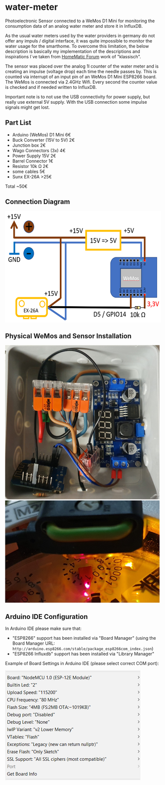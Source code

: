 # water-meter
Photoelectronic Sensor connected to a WeMos D1 Mini for monitoring the consumption data of an analog water meter and store it in InfluxDB.

As the usual water meters used by the water providers in germany do not offer any impuls / digital interface, it was quite impossible to monitor the water usage for the smarthome.
To overcome this limitation, the below description is basically my implementation of the descriptions and inspirations I´ve taken from [HomeMatic Forum](https://homematic-forum.de/forum/viewtopic.php?t=35461) work of "klassisch".

The sensor was placed over the analog 1l counter of the water meter and is creating an impulse (voltage drop) each time the needle passes by. This is counted via interrupt of an input pin of an WeMos D1 Mini ESP8266 board. The WeMos is connected via 2.4GHz Wifi. Every second the counter value is checked and if needed written to InfluxDB.

Important note is to not use the USB connectivity for power supply, but really use external 5V supply. With the USB connection some impulse signals might get lost.


## Part List
* Arduino (WeMos) D1 Mini        6€
* Buck Converter (15V to 5V)     2€
* Junction box                   2€
* Wago Connectors (3x)           4€
* Power Supply 15V               2€
* Barrel Connector               1€
* Resistor 10k Ω                 2€
* some cables                    5€
* Sunx EX-26A                  >25€

Total                          ~50€


## Connection Diagram

<img src="https://raw.githubusercontent.com/Froschie/water-meter/master/wemos_water_meter.png" width="600" height="360" alt="Connection Diagram">


## Physical WeMos and Sensor Installation

<img src="https://raw.githubusercontent.com/Froschie/water-meter/master/wemos_cabling.png" width="500" height="500" alt="WeMos Caling"><img src="https://raw.githubusercontent.com/Froschie/water-meter/master/sensor_mounted.png" width="500" height="331" alt="Sensor Mounted">


## Arduino IDE Configuration

In Arduino IDE please make sure that:
* "ESP8266" support has been installed via "Board Manager" (using the Board Manager URL: `http://arduino.esp8266.com/stable/package_esp8266com_index.json`)
* "ESP8266 Influxdb" support has been installed via "Library Manager"

Example of Board Settings in Arduino IDE (please select correct COM port):

![Arduino IDE Board Config](https://raw.githubusercontent.com/Froschie/water-meter/master/arduino_ide_boardconfig.png)
